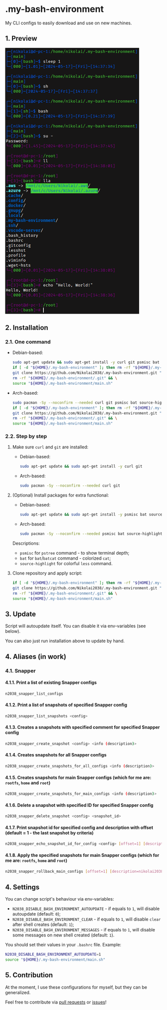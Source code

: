 # .my-bash-environment

My CLI configs to easily download and use on new machines.

## 1. Preview

![preview.png](.readme_images/preview.png)

## 2. Installation

### 2.1. One command

- Debian-based:
   
   ```bash
   sudo apt-get update && sudo apt-get install -y curl git psmisc bat source-highlight && \
   if [ -d "${HOME}/.my-bash-environment" ]; then rm -rf "${HOME}/.my-bash-environment"; fi && \
   git clone https://github.com/Nikolai2038/.my-bash-environment.git "${HOME}/.my-bash-environment" && \
   rm -rf "${HOME}/.my-bash-environment/.git" && \
   source "${HOME}/.my-bash-environment/main.sh"
   ```

- Arch-based:

   ```bash
   sudo pacman -Sy --noconfirm --needed curl git psmisc bat source-highlight && \
   if [ -d "${HOME}/.my-bash-environment" ]; then rm -rf "${HOME}/.my-bash-environment"; fi && \
   git clone https://github.com/Nikolai2038/.my-bash-environment.git "${HOME}/.my-bash-environment" && \
   rm -rf "${HOME}/.my-bash-environment/.git" && \
   source "${HOME}/.my-bash-environment/main.sh"
   ```

### 2.2. Step by step

1. Make sure `curl` and `git` are installed:

   - Debian-based:

      ```bash
      sudo apt-get update && sudo apt-get install -y curl git
      ```

   - Arch-based:

      ```bash
      sudo pacman -Sy --noconfirm --needed curl git
      ```

2. (Optional) Install packages for extra functional:

   - Debian-based:
   
      ```bash
      sudo apt-get update && sudo apt-get install -y psmisc bat source-highlight
      ```

   - Arch-based:

      ```bash
      sudo pacman -Sy --noconfirm --needed psmisc bat source-highlight
      ```

   Descriptions:

    - `psmisc` for `pstree` command - to show terminal depth;
    - `bat` for `bat`/`batcat` command - colorized `cat`;
    - `source-highlight` for colorful `less` command.

3. Clone repository and apply script:

   ```bash
   if [ -d "${HOME}/.my-bash-environment" ]; then rm -rf "${HOME}/.my-bash-environment"; fi && \
   git clone https://github.com/Nikolai2038/.my-bash-environment.git "${HOME}/.my-bash-environment" && \
   rm -rf "${HOME}/.my-bash-environment/.git" && \
   source "${HOME}/.my-bash-environment/main.sh"
   ```

## 3. Update

Script will autoupdate itself. You can disable it via env-variables (see below).

You can also just run installation above to update by hand.

## 4. Aliases (in work)

### 4.1. Snapper

#### 4.1.1. Print a list of existing Snapper configs

```bash
n2038_snapper_list_configs
```

#### 4.1.2. Print a list of snapshots of specified Snapper config

```bash
n2038_snapper_list_snapshots <config>
```

#### 4.1.3. Creates a snapshots with specified comment for specified Snapper config

```bash
n2038_snapper_create_snapshot <config> <info (description)>
```

#### 4.1.4. Creates snapshots for all Snapper configs

```bash
n2038_snapper_create_snapshots_for_all_configs <info (description)>
```

#### 4.1.5. Creates snapshots for main Snapper configs (which for me are: `rootfs`, `home` and `root`)

```bash
n2038_snapper_create_snapshots_for_main_configs <info (description)>
```

#### 4.1.6. Delete a snapshot with specified ID for specified Snapper config

```bash
n2038_snapper_delete_snapshot <config> <snapshot_id>
```

#### 4.1.7. Print snapshot id for specified config and description with offset (default = 1 - the last snapshot by criteria)

```bash
n2038_snapper_echo_snapshot_id_for_config <config> [offset=1] [description=nikolai2038]
```

#### 4.1.8. Apply the specified snapshots for main Snapper configs (which for me are: `rootfs`, `home` and `root`)

```bash
n2038_snapper_rollback_main_configs [offset=1] [description=nikolai2038]
```

## 4. Settings

You can change script's behaviour via env-variables:

- `N2038_DISABLE_BASH_ENVIRONMENT_AUTOUPDATE` - if equals to `1`, will disable autoupdate (default: `0`);
- `N2038_DISABLE_BASH_ENVIRONMENT_CLEAR` - if equals to `1`, will disable `clear` after shell creates (default: `1`);
- `N2038_DISABLE_BASH_ENVIRONMENT_MESSAGES` - if equals to `1`, will disable some messages on new shell created (default: `1`).

You should set their values in your `.bashrc` file. Example:

```bash
N2038_DISABLE_BASH_ENVIRONMENT_AUTOUPDATE=1
source "${HOME}/.my-bash-environment/main.sh"
```

## 5. Contribution

At the moment, I use these configurations for myself, but they can be generalized.

Feel free to contribute via [pull requests](https://github.com/Nikolai2038/wayland-clipboard-fix/pulls) or [issues](https://github.com/Nikolai2038/wayland-clipboard-fix/issues)!
